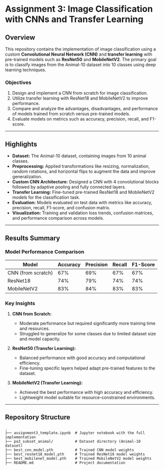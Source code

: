 # Assignment 3: Image Classification with CNNs and Transfer Learning

## Overview

This repository contains the implementation of image classification using a custom **Convolutional Neural Network (CNN)** and **transfer learning** with pre-trained models such as **ResNet50** and **MobileNetV2**. The primary goal is to classify images from the Animal-10 dataset into 10 classes using deep learning techniques.

### Objectives

1. Design and implement a CNN from scratch for image classification.
2. Utilize transfer learning with ResNet18 and MobileNetV2 to improve performance.
3. Compare and analyze the advantages, disadvantages, and performance of models trained from scratch versus pre-trained models.
4. Evaluate models on metrics such as accuracy, precision, recall, and F1-score.

---

## Highlights

- **Dataset:** The Animal-10 dataset, containing images from 10 animal classes.
- **Preprocessing:** Applied transformations like resizing, normalization, random rotations, and horizontal flips to augment the data and improve generalization.
- **Custom CNN Architecture:** Designed a CNN with 4 convolutional blocks followed by adaptive pooling and fully connected layers.
- **Transfer Learning:** Fine-tuned pre-trained ResNet18 and MobileNetV2 models for the classification task.
- **Evaluation:** Models evaluated on test data with metrics like accuracy, precision, recall, F1-score, and confusion matrix.
- **Visualization:** Training and validation loss trends, confusion matrices, and performance comparison across models.

---

## Results Summary

### Model Performance Comparison

| Model             | Accuracy | Precision | Recall | F1-Score |
|--------------------|----------|-----------|--------|----------|
| CNN (from scratch) | 67%      | 69%       | 67%    | 67%      |
| ResNet18           | 74%      | 79%       | 74%    | 74%      |
| MobileNetV2        | 83%      | 84%       | 83%    | 83%      |

### Key Insights

1. **CNN from Scratch:**
   - Moderate performance but required significantly more training time and resources.
   - Struggled to generalize for some classes due to limited dataset size and model capacity.

2. **ResNet50 (Transfer Learning):**
   - Balanced performance with good accuracy and computational efficiency.
   - Fine-tuning specific layers helped adapt pre-trained features to the dataset.

3. **MobileNetV2 (Transfer Learning):**
   - Achieved the best performance with high accuracy and efficiency.
   - Lightweight model suitable for resource-constrained environments.

---

## Repository Structure

```plaintext
.
├── assignment3_template.ipynb  # Jupyter notebook with the full implementation
├── pa3_subset_animal/          # Dataset directory (Animal-10 dataset)
├── best_cnn_model.pth          # Trained CNN model weights
├── best_resnet18_model.pth     # Trained ResNet18 model weights
├── best_mobilenet_model.pth    # Trained MobileNetV2 model weights
├── README.md                   # Project documentation
